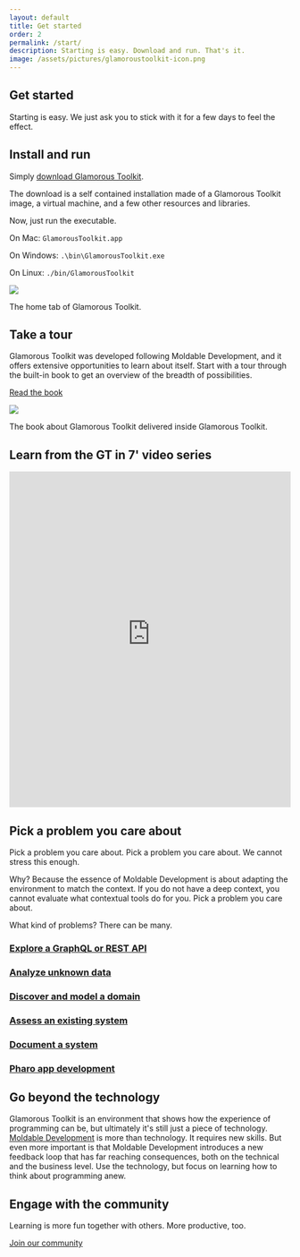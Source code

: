 ```yaml
---
layout: default
title: Get started
order: 2
permalink: /start/
description: Starting is easy. Download and run. That's it.
image: /assets/pictures/glamoroustoolkit-icon.png
---
```


<section id="getstarted">
  <div class="container pt-5 pb-5 jumbotron-small">
    <div class="row">
      <div class="col-lg-6">
        <h1>Get started</h1>
        <p class="lead">Starting is easy. We just ask you to stick with it for a few days to feel the effect.</p>
      </div>
    </div>
    <div class="row padding-top-medium">
      <div class="col-lg-6">
        <h2>Install and run</h2>
      </div>
    </div>
    <div class="row">
      <div class="col-lg-6"> 
        <p class="lead">
          Simply <a href="/download" class="btn btn-lg btn-primary">download Glamorous Toolkit</a>.
        </p>
        <p class="lead">
          The download is a self contained installation made of a Glamorous Toolkit image, a virtual machine, and a few other resources and libraries.
        </p>
        <p class="lead">
          Now, just run the executable.
        </p>
        <p>On Mac: <code class="small">GlamorousToolkit.app</code></p>
        <p>On Windows: <code class="small">.\bin\GlamorousToolkit.exe</code></p>
        <p>On Linux: <code class="small">./bin/GlamorousToolkit</code></p>
      </div>
      <div class="col-lg-6">
        <div class="sample">
          <img class="sample" src="/assets/pictures/gt-start-home.png"/>
          <div class="picture-caption">
            <p>The home tab of Glamorous Toolkit.</p>
          </div>
        </div>
      </div>
    </div>
    <div class="row padding-top-medium">
      <div class="col-lg-6"> 
        <h2>Take a tour</h2>
      </div>
    </div>
    <div class="row">
      <div class="col-lg-6"> 
        <p class="lead">Glamorous Toolkit was developed following Moldable Development, and it offers extensive opportunities to learn about itself. Start with a tour through the built-in book to get an overview of the breadth of possibilities.</p>
        <p><a href="https://book.gtoolkit.com" class="btn btn-lg btn-default">Read the book</a></p>
      </div>
      <div class="col-lg-6">
        <div class="sample">
          <img  src="/assets/pictures/gt-start-book.png"/>
          <div class="picture-caption">
            <p>The book about Glamorous Toolkit delivered inside Glamorous Toolkit.</p>
          </div>
        </div>
      </div>
    </div>
    <div class="row">
      <div class="col-lg-12">
        <h2>Learn from the GT in 7' video series</h2>
        <div>
          <iframe width="100%" height="600" src="https://www.youtube-nocookie.com/embed/videoseries?list=PLfrs5bwLJOoAaHvQGSLeKpHWmFuZXPUTJ" title="YouTube video player" frameborder="0" allow="accelerometer; autoplay; clipboard-write; encrypted-media; gyroscope; picture-in-picture; web-share" allowfullscreen></iframe>
        </div>
      </div>
    </div>
    <div class="row padding-top-medium">
      <div class="col-lg-12">
        <h2>Pick a problem you care about</h2>
        <p class="lead">Pick a problem you care about. Pick a problem you care about. We cannot stress this enough.</p>
        <p class="lead">Why? Because the essence of Moldable Development is about adapting the environment to match the context. If you do not have a deep context, you cannot evaluate what contextual tools do for you. Pick a problem you care about.</p>
        <p class="lead">What kind of problems? There can be many.</p>
      </div>
    </div>
    <div class="row">
      <div class="col-lg-4">
        <h3><a href="/docs/api-exploration" class="btn btn-block btn-default">Explore a GraphQL or REST API</a></h3>
      </div>
      <div class="col-lg-4">
        <h3><a href="/docs/data-exploration" class="btn btn-block btn-default">Analyze unknown data</a></h3>
      </div>
      <div class="col-lg-4">
        <h3><a href="/docs/domain-discovery" class="btn btn-block btn-default">Discover and model a domain</a></h3>
      </div>
      <div class="col-lg-4">
        <h3><a href="/docs/software-assessment" class="btn btn-block btn-default">Assess an existing system</a></h3>
      </div>
      <div class="col-lg-4">
        <h3><a href="/docs/system-documentation" class="btn btn-block btn-default">Document a system</a></h3>
      </div>
      <div class="col-lg-4">
        <h3><a href="/docs/pharo-dev" class="btn btn-block btn-default">Pharo app development</a></h3>
      </div>
    </div>
    <div class="row padding-top-medium">
      <div class="col-lg-8">
        <h2>Go beyond the technology</h2>
        <p class="lead">Glamorous Toolkit is an environment that shows how the experience of programming can be, but ultimately it's still just a piece of technology. <a href="/docs/moldable" class="btn btn-lg btn-default">Moldable Development</a> is more than technology. It requires new skills. But even more important is that Moldable Development introduces a new feedback loop that has far reaching consequences, both on the technical and the business level. Use the technology, but focus on learning how to think about programming anew.</p>
      </div>
    </div>
    <div class="row padding-top-medium padding-bottom-large">
      <div class="col-lg-8">
        <h2>Engage with the community</h2>
        <p class="lead">Learning is more fun together with others. More productive, too.</p>
        <p class="lead"><a href="/contact" class="btn btn-lg btn-primary">Join our community</a></p>
      </div>
    </div>
  </div>

</section>
